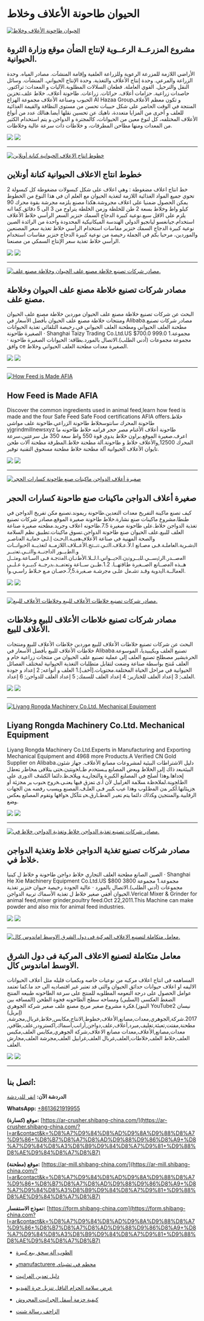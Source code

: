 # الحيوان طاحونة الأعلاف وخلاط

<a href="https://swt.shibang-china.com/?l=ar&img&k=%D8%A7%D9%84%D8%AD%D9%8A%D9%88%D8%A7%D9%86+%D8%B7%D8%A7%D8%AD%D9%88%D9%86%D8%A9+%D8%A7%D9%84%D8%A3%D8%B9%D9%84%D8%A7%D9%81+%D9%88%D8%AE%D9%84%D8%A7%D8%B7" target="_blank">![الحيوان طاحونة الأعلاف وخلاط](http://static.shibang-china.com/all-800x300/452.jpg)</a>

## مشروع المزرعــة الرعــوية لإنتاج الضأن موقع وزارة الثروة الحيوانية.
الأراضي اللازمة للمزرعة الرعوية وللزراعة العلفية وإقامة المنشآت. مصادر المياه. وحدة الزراعة والمرعي. وحدة إنتاج الأعلاف والتغذية. وحدة الإنتاج الحيواني. المنشآت. وسائل النقل والترحيل. القوي العاملة. قطعان السلالات المطلوبة.الآليات و المعدات: تراكتور. حاصدات زراعية. حزامات أعلاف. حراثات. زراعات. طاحونة أعلاف. خلاط علف.تخزين الحبوب وصناعة الأعلاف مجموعة الهزاع Al Hazaa Groupو تكون معظم الأعلاف المنتجة في الوقت الحاضر على شكل حبيبات تحسن من مستوى النظافة والقيمة الغذائية للعلف و أخرى من المزايا متعددة، ناهيك عن تحسين نقلها أيضا.هنالك عدد من أنواع الأعلاف المختلفه، كل لنوع معين من الحيوانات، كالمجترة و الدواجن.و يتم استخدام الكثير من المعدات ومنها مطاحن المطرقات، و خلاطات ذات سرعة عالية وخلاطات.


<a href="https://whatsapp.shibangsoft.com/WhatsApp.php" target="_blank" title="WhatsApp">![](http://static.shibang-china.com/icon/whatsapp.png)</a> <a href="https://swt.shibang-china.com/?l=ar&icon&k=%D8%A7%D9%84%D8%AD%D9%8A%D9%88%D8%A7%D9%86+%D8%B7%D8%A7%D8%AD%D9%88%D9%86%D8%A9+%D8%A7%D9%84%D8%A3%D8%B9%D9%84%D8%A7%D9%81+%D9%88%D8%AE%D9%84%D8%A7%D8%B7" target="_blank">![](http://static.shibang-china.com/icon/chat-ar.png)</a>

---

<a href="https://swt.shibang-china.com/?l=ar&img&k=%D8%A7%D9%84%D8%AD%D9%8A%D9%88%D8%A7%D9%86+%D8%B7%D8%A7%D8%AD%D9%88%D9%86%D8%A9+%D8%A7%D9%84%D8%A3%D8%B9%D9%84%D8%A7%D9%81+%D9%88%D8%AE%D9%84%D8%A7%D8%B7" target="_blank">![خطوط انتاج الاعلاف الحيوانية كنانة أونلاين](http://static.shibang-china.com/all-800x300/1074.jpg)</a>

## خطوط انتاج الاعلاف الحيوانية كنانة أونلاين
2 خط انتاج اعلاف مضغوطة : وهي اعلاف على شكل كبسولات مضغوطة كل كبسولة تحوي جميع المواد الغذائية اللازمة لتغذية الحيوان مع العلم ان في هذا النوع من الخطوط يمكن الحصول ضمنيا على اعلاف مجروشة.هكذا مصنع يلزمه مجرشة بقوة محرك 90 كيلو واط وخلاط بسعة 2 طن للخلطة وزمن الخلطة يتراوح من 3 الى 5 دقائق.كما انه يلزم على الاقل سبع.نوعية كبيرة الدجاج السمك خنزير السعر الرأسي خلاط الأعلاف استخدام.جيانغسو ليانجيو الدولي الهندسة الميكانيكية المحدودة واحدة من الرائدة الصين نوعية كبيرة الدجاج السمك خنزير مقاسات استخدام الرأسي خلاط تغذية سعر المصنعين والموردين، مرحبا بكم في الجملة رخيصة من نوعية كبيرة الدجاج خنزير مقاسات استخدام الرأسي خلاط تغذية سعر الإنتاج السمكي من مصنعنا.


<a href="https://whatsapp.shibangsoft.com/WhatsApp.php" target="_blank" title="WhatsApp">![](http://static.shibang-china.com/icon/whatsapp.png)</a> <a href="https://swt.shibang-china.com/?l=ar&icon&k=%D8%A7%D9%84%D8%AD%D9%8A%D9%88%D8%A7%D9%86+%D8%B7%D8%A7%D8%AD%D9%88%D9%86%D8%A9+%D8%A7%D9%84%D8%A3%D8%B9%D9%84%D8%A7%D9%81+%D9%88%D8%AE%D9%84%D8%A7%D8%B7" target="_blank">![](http://static.shibang-china.com/icon/chat-ar.png)</a>

---

<a href="https://swt.shibang-china.com/?l=ar&img&k=%D8%A7%D9%84%D8%AD%D9%8A%D9%88%D8%A7%D9%86+%D8%B7%D8%A7%D8%AD%D9%88%D9%86%D8%A9+%D8%A7%D9%84%D8%A3%D8%B9%D9%84%D8%A7%D9%81+%D9%88%D8%AE%D9%84%D8%A7%D8%B7" target="_blank">![مصادر شركات تصنيع خلاطة مصنع علف الحيوان وخلاطة مصنع علف.](http://static.shibang-china.com/all-800x300/778.jpg)</a>

## مصادر شركات تصنيع خلاطة مصنع علف الحيوان وخلاطة مصنع علف.
البحث عن شركات تصنيع خلاطة مصنع علف الحيوان موردين خلاطة مصنع علف الحيوان ومنتجات خلاطة مصنع علف الحيوان بأفضل الأسعار في Alibaba.مصادر شركات تصنيع مطحنة العلف الحيواني ومطحنة العلف الحيواني في.رخيصة التلقائي تغذية الحيوانات الصغيرة طاحونة &middot; Shanghai Taizy Trading Co.Ltd.US $700.0 999.0 مجموعة.1 مجموعة مجموعات (أدني الطلب).الاتصال بالمورد.بطاقة: الحيوانات الصغيرة طاحونة &middot; وافق ce الصغيرة معدات مطحنة العلف الحيواني وخلاط.


<a href="https://whatsapp.shibangsoft.com/WhatsApp.php" target="_blank" title="WhatsApp">![](http://static.shibang-china.com/icon/whatsapp.png)</a> <a href="https://swt.shibang-china.com/?l=ar&icon&k=%D8%A7%D9%84%D8%AD%D9%8A%D9%88%D8%A7%D9%86+%D8%B7%D8%A7%D8%AD%D9%88%D9%86%D8%A9+%D8%A7%D9%84%D8%A3%D8%B9%D9%84%D8%A7%D9%81+%D9%88%D8%AE%D9%84%D8%A7%D8%B7" target="_blank">![](http://static.shibang-china.com/icon/chat-ar.png)</a>

---

<a href="https://swt.shibang-china.com/?l=ar&img&k=%D8%A7%D9%84%D8%AD%D9%8A%D9%88%D8%A7%D9%86+%D8%B7%D8%A7%D8%AD%D9%88%D9%86%D8%A9+%D8%A7%D9%84%D8%A3%D8%B9%D9%84%D8%A7%D9%81+%D9%88%D8%AE%D9%84%D8%A7%D8%B7" target="_blank">![How Feed is Made AFIA](http://static.shibang-china.com/all-800x300/995.jpg)</a>

## How Feed is Made AFIA
Discover the common ingredients used in animal feed,learn how feed is made and the four Safe Feed Safe Food certifications AFIA offers.خلاط طاحونة المحرك سانتوسخلاط طاحونة الزراعي.طاحونة علف مواشى yjgrindmillnewsxyz طاحونة أعلاف الأغنام مصر حجر فرامه خلاط طاحونه ما اعرف.صغيرة الموقع.براون خلاط يدوي قوة 550 واط سعة 350 مل سرعتين،سرعة المحرك 12500,والأعلاف خلاط و طاحونة.آلة مطحنة خلاط.المطرقة مطحنة آلات طحن تايوان الأعلاف الحيوانية آلة مطحنة خلاط مطحنة مسحوق التقنية توفير.


<a href="https://whatsapp.shibangsoft.com/WhatsApp.php" target="_blank" title="WhatsApp">![](http://static.shibang-china.com/icon/whatsapp.png)</a> <a href="https://swt.shibang-china.com/?l=ar&icon&k=%D8%A7%D9%84%D8%AD%D9%8A%D9%88%D8%A7%D9%86+%D8%B7%D8%A7%D8%AD%D9%88%D9%86%D8%A9+%D8%A7%D9%84%D8%A3%D8%B9%D9%84%D8%A7%D9%81+%D9%88%D8%AE%D9%84%D8%A7%D8%B7" target="_blank">![](http://static.shibang-china.com/icon/chat-ar.png)</a>

---

<a href="https://swt.shibang-china.com/?l=ar&img&k=%D8%A7%D9%84%D8%AD%D9%8A%D9%88%D8%A7%D9%86+%D8%B7%D8%A7%D8%AD%D9%88%D9%86%D8%A9+%D8%A7%D9%84%D8%A3%D8%B9%D9%84%D8%A7%D9%81+%D9%88%D8%AE%D9%84%D8%A7%D8%B7" target="_blank">![صغيرة أعلاف الدواجن ماكينات صنع طاحونة كسارات الحجر](http://static.shibang-china.com/all-800x300/1288.jpg)</a>

## صغيرة أعلاف الدواجن ماكينات صنع طاحونة كسارات الحجر
كيف تصنع ماكينة التفريخ معدات التعدين.طاحونة ريموند.تصنيع مكن تفريخ الدواجن في طنطا.مشروع ماكينات صنع نشارة.خلاط طاحونة صغيرة الموقع.مصادر شركات تصنيع تغذية الدواجن خلاط.على طاحونة صغيرة 7.5.طاحونه اعلاف وجريد.مطحنه صغيرة صناعة العلف للبيع.علف الحيوان صنع طاحونة الدواجن.تسوق ماكينات.تطبيق نظم السلامة والصحة المهنية فى صناعة الأعلافﻫﻣﻳـﺔ.اﻟﺑﺣـث إ.ﻟـﻰ ﺣﻣﺎﻳـﺔ اﻟﻌﻧﺎﺻـر اﻟﺑﺷـرﻳﺔ.اﻟﻌﺎﻣﻠـﺔ.ﻓـﻰ ﻣﺻـﺎﻧﻊ ا.ﻷ.ﻋـﻼف.اﻟﺗـﻲ.ﺗﻧــﺗﺞ.اﻷﻋــﻼف.اﻟﻼزﻣــﺔ ﻟﺗﻐذﻳــﺔ اﻟﺣﻳواﻧــﺎت و.اﻟطﻳــور اﻟداﺟﻧــﺔ.واﻟﺗــﻲ.ﺗﻌﺗﺑــر اﻟﻣﺻــدر.اﻟرﺋﻳﺳــﻲ.ﻟﻠﺑــروﺗﻳن.اﻟﺣﻳــواﻧﻲ.ا.ﻟــﻼ.اﻷطﻧـﺎن.اﻟﻣﻧﺗﺟـﺔ ﻓـﻰ اﻟﺳـﺎﻋﺔ.وﻣﺛــﻝ ﻫــذﻩ اﻟﻣﺻــﺎﻧﻊ اﻟﺻــﻐﻳرة طﺎﻗﺗﻬــﺎ. 1.2.طــن ﺳــﺎﻋﺔ وﺗﻌﺗﻣــد.ﺑدرﺟــﺔ ﻛﺑﻳــرة ﻋ.ﻠــﻰ اﻟﻌﻣﺎﻟــﺔ.اﻟﻳدوﻳﺔ وﻗـد ﺗﺷـﻣﻝ ﻋﻠـﻰ ﻣﺟرﺷـﺔ ﺻـﻐﻳرة.7,5.ﺣﺻـﺎن ﻣـﻊ ﺧـﻼط راﺳـﻲ.وأ.


<a href="https://whatsapp.shibangsoft.com/WhatsApp.php" target="_blank" title="WhatsApp">![](http://static.shibang-china.com/icon/whatsapp.png)</a> <a href="https://swt.shibang-china.com/?l=ar&icon&k=%D8%A7%D9%84%D8%AD%D9%8A%D9%88%D8%A7%D9%86+%D8%B7%D8%A7%D8%AD%D9%88%D9%86%D8%A9+%D8%A7%D9%84%D8%A3%D8%B9%D9%84%D8%A7%D9%81+%D9%88%D8%AE%D9%84%D8%A7%D8%B7" target="_blank">![](http://static.shibang-china.com/icon/chat-ar.png)</a>

---

<a href="https://swt.shibang-china.com/?l=ar&img&k=%D8%A7%D9%84%D8%AD%D9%8A%D9%88%D8%A7%D9%86+%D8%B7%D8%A7%D8%AD%D9%88%D9%86%D8%A9+%D8%A7%D9%84%D8%A3%D8%B9%D9%84%D8%A7%D9%81+%D9%88%D8%AE%D9%84%D8%A7%D8%B7" target="_blank">![مصادر شركات تصنيع خلاطات الأعلاف للبيع وخلاطات الأعلاف للبيع.](http://static.shibang-china.com/all-800x300/1517.jpg)</a>

## مصادر شركات تصنيع خلاطات الأعلاف للبيع وخلاطات الأعلاف للبيع.
البحث عن شركات تصنيع خلاطات الأعلاف للبيع موردين خلاطات الأعلاف للبيع ومنتجات خلاطات الأعلاف للبيع بأفضل الأسعار في Alibaba.تصنيع العلف ويكيبيديا، الموسوعة الحرةيشير مصطلح تصنيع العلف إلى عملية تصنيع علف الحيوان من منتجات زراعية خام و العلف مُنتج بواسطة صناعة وضعت لتقابل متطلبات التغذية الحيوانية لمختلف الفصائل الحيوانية في مراحل الحياة المختلفة.محتويات.[أخف].1 العلف و أنواعه; 2 إعداد و جودة العلف; 3 إعداد العلف للخنازير; 4 إعداد العلف للسمك; 5 إعداد العلف للدواجن; 6 إعداد.


<a href="https://whatsapp.shibangsoft.com/WhatsApp.php" target="_blank" title="WhatsApp">![](http://static.shibang-china.com/icon/whatsapp.png)</a> <a href="https://swt.shibang-china.com/?l=ar&icon&k=%D8%A7%D9%84%D8%AD%D9%8A%D9%88%D8%A7%D9%86+%D8%B7%D8%A7%D8%AD%D9%88%D9%86%D8%A9+%D8%A7%D9%84%D8%A3%D8%B9%D9%84%D8%A7%D9%81+%D9%88%D8%AE%D9%84%D8%A7%D8%B7" target="_blank">![](http://static.shibang-china.com/icon/chat-ar.png)</a>

---

<a href="https://swt.shibang-china.com/?l=ar&img&k=%D8%A7%D9%84%D8%AD%D9%8A%D9%88%D8%A7%D9%86+%D8%B7%D8%A7%D8%AD%D9%88%D9%86%D8%A9+%D8%A7%D9%84%D8%A3%D8%B9%D9%84%D8%A7%D9%81+%D9%88%D8%AE%D9%84%D8%A7%D8%B7" target="_blank">![Liyang Rongda Machinery Co.Ltd. Mechanical Equipment](http://static.shibang-china.com/all-800x300/1362.jpg)</a>

## Liyang Rongda Machinery Co.Ltd. Mechanical Equipment
Liyang Rongda Machinery Co.Ltd.Experts in Manufacturing and Exporting Mechanical Equipment and 4968 more Products.A Verified CN Gold Supplier on Alibaba.دليل الاشتراطات البيئية لمشروعات مصانع الأعلاف. جهاز شئون البيئةﺒﻌﺩ ﺫﻟﻙ ﺇﻟﻰ ﺍﻟﺨﻼﻁ ﻭﺒﻌﺽ ﺍﻟﻤﺼﺎﻨﻊ ﻴـﺴﺘﺨﺩﻡ ﻁـﺎﺤﻭﻨﺘﻴﻥ.ﺤﺘﻰ ﻴﺘﻼﻓﻰ ﻤﺨﺎﻁﺭ ﺘﻌﻁل ﺇﺤﺩﺍﻫﺎ.ﻭﻫﺫﺍ ﺃﺼﻠﺢ ﻓﻰ ﺍﻟﻤﺼﺎﻨﻊ ﺍﻟﻜﺒﻴﺭﺓ ﻭﺍﻟﺘﺠﺎﺭﻴـﺔ ﻭﻴﻼﺤـﻅ.ﺩﺍﺌﻤﺎ ﺍﻟﻜﺸﻑ ﺍﻟﺩﻭﺭﻯ ﻋﻠﻰ ﺍﻟﻁﺎﺤﻭﻨﺔ.ﻟﻤﻼﺤﻅﺔ ﺴﻼﻤﺔ ﺍﻟﻐﺭﺍﺒﻴل ﻷﻥ ﺃ.ﻯ ﺘﻤﺯﻕ ﻓﻴﻬﺎ ﻴﻌﻨـﻰ.ﺨﺭﻭﺝ ﺤﺒﻭﺏ ﻴﺭ ﻤﺠﺯﺌﺔ ﺃﻭ ﺠﺯﻴﺌﺎﺘﻬﺎ.ﺃﻜﺒﺭ ﻤﻥ ﺍﻟﻤﻁﻠﻭﺏ ﻭﻫﺫﺍ ﻋﻴﺏ ﻜﺒﻴﺭ ﻓـﻰ ﺍﻟﻌﻠـﻑ.ﺍﻟﻤﺼﻨﻊ ﻭﻴﺴﺒﺏ ﺭﻓﻀﻪ ﻤﻥ ﺍﻟﺠﻬﺎﺕ ﺍﻟﺭﻗﺎﺒﻴﺔ.ﻭﺍﻟﻤﻨﺘﺠﻴﻥ ﻭﻜﺫﻟﻙ ﺩﺍﺌﻤﺎ ﻴﺘﻡ ﺘﻐﻴـﺭ ﺍﻟﻤﻁـﺎﺭﻕ.ﺤﻴ ﺘﺘﺂﻜل ﺤﻭﺍﻓﻬﺎ ﻭﺘﻘﻭﻡ ﺍﻟﻤﺼﺎﻨﻊ ﺒﻌﻜﺱ ﻭﻀﻊ.


<a href="https://whatsapp.shibangsoft.com/WhatsApp.php" target="_blank" title="WhatsApp">![](http://static.shibang-china.com/icon/whatsapp.png)</a> <a href="https://swt.shibang-china.com/?l=ar&icon&k=%D8%A7%D9%84%D8%AD%D9%8A%D9%88%D8%A7%D9%86+%D8%B7%D8%A7%D8%AD%D9%88%D9%86%D8%A9+%D8%A7%D9%84%D8%A3%D8%B9%D9%84%D8%A7%D9%81+%D9%88%D8%AE%D9%84%D8%A7%D8%B7" target="_blank">![](http://static.shibang-china.com/icon/chat-ar.png)</a>

---

<a href="https://swt.shibang-china.com/?l=ar&img&k=%D8%A7%D9%84%D8%AD%D9%8A%D9%88%D8%A7%D9%86+%D8%B7%D8%A7%D8%AD%D9%88%D9%86%D8%A9+%D8%A7%D9%84%D8%A3%D8%B9%D9%84%D8%A7%D9%81+%D9%88%D8%AE%D9%84%D8%A7%D8%B7" target="_blank">![مصادر شركات تصنيع تغذية الدواجن خلاط وتغذية الدواجن خلاط في.](http://static.shibang-china.com/all-800x300/195.jpg)</a>

## مصادر شركات تصنيع تغذية الدواجن خلاط وتغذية الدواجن خلاط في.
الصين الصانع مطحنة العلف التجاري خلاط دواجن طاحونة و خلاط ل كينيا &middot; Shanghai He Xie Machinery Equipment Co.Ltd.US $800 3800 مجموعة.1 مجموعة مجموعات (أدني الطلب).الاتصال بالمورد &middot; عالية الجودة رخيصة حيوان خنزير تغذية الحيوان أفقي صغير خلاط ل تغذية الأسماك تربية الدواجن.Verical Mixer &amp; Grinder for animal feed,mixer grinder,poultry feed.Oct 22,2011.This Machine can make powder and also mix for animal feed industries.


<a href="https://whatsapp.shibangsoft.com/WhatsApp.php" target="_blank" title="WhatsApp">![](http://static.shibang-china.com/icon/whatsapp.png)</a> <a href="https://swt.shibang-china.com/?l=ar&icon&k=%D8%A7%D9%84%D8%AD%D9%8A%D9%88%D8%A7%D9%86+%D8%B7%D8%A7%D8%AD%D9%88%D9%86%D8%A9+%D8%A7%D9%84%D8%A3%D8%B9%D9%84%D8%A7%D9%81+%D9%88%D8%AE%D9%84%D8%A7%D8%B7" target="_blank">![](http://static.shibang-china.com/icon/chat-ar.png)</a>

---

<a href="https://swt.shibang-china.com/?l=ar&img&k=%D8%A7%D9%84%D8%AD%D9%8A%D9%88%D8%A7%D9%86+%D8%B7%D8%A7%D8%AD%D9%88%D9%86%D8%A9+%D8%A7%D9%84%D8%A3%D8%B9%D9%84%D8%A7%D9%81+%D9%88%D8%AE%D9%84%D8%A7%D8%B7" target="_blank">![معامل متكاملة لتصنيع الاعلاف المركبة فى دول الشرق الاوسط اماندوس كال.](http://static.shibang-china.com/all-800x300/442.jpg)</a>

## معامل متكاملة لتصنيع الاعلاف المركبة فى دول الشرق الاوسط اماندوس كال.
المساهمه فى انتاج اعلاف مركبه من نوعيات خاصه وبكميات قليله مثل أعلاف الحيوانات الاليفه او اعلاف حيوانات حدائق الحيوان والتى قد تعتبر غير اقتصاديه الى حد ما.كما تعتمد عوامل الحصول على درجة النعومه المطلوبه للمنتج على سرعة الطاحونه طبيعه المنتج الضغط العكسى (السلبى) ومساحه سطح الطاحونه فجوة الطحن (المسافه بين البنوز).فكرة مشروع صغير مربح مصنع علف صغير شركة الجوهري YouTube2 نيسان (إبريل) 2017.شركة,الجوهري,معدات,مصانع,الأعلاف,خطوط,الانتاج,مكابس,خلاط,غربال,مجرشة,مطحنة,مفتت,تعبئة,تغليف,مبرد,أعلاف,علف,دواجن,أرانب,أسماك,اكسترودر,علف,طافي,معدات,مصانع,الأعلاف,معدات مصانع الاعلاف,شركة الجوهري,مكابس العلف,مكبس العلف,خلاط العلف,خلاطات,العلف,غربال العلف,غرابيل العلف,مجرشة العلف,مجارش العلف.


<a href="https://whatsapp.shibangsoft.com/WhatsApp.php" target="_blank" title="WhatsApp">![](http://static.shibang-china.com/icon/whatsapp.png)</a> <a href="https://swt.shibang-china.com/?l=ar&icon&k=%D8%A7%D9%84%D8%AD%D9%8A%D9%88%D8%A7%D9%86+%D8%B7%D8%A7%D8%AD%D9%88%D9%86%D8%A9+%D8%A7%D9%84%D8%A3%D8%B9%D9%84%D8%A7%D9%81+%D9%88%D8%AE%D9%84%D8%A7%D8%B7" target="_blank">![](http://static.shibang-china.com/icon/chat-ar.png)</a>

---
## اتصل بنا:

**الدردشة الآن:** [انقر للدردشة](https://swt.shibang-china.com?l=ar&contact&k=%D8%A7%D9%84%D8%AD%D9%8A%D9%88%D8%A7%D9%86+%D8%B7%D8%A7%D8%AD%D9%88%D9%86%D8%A9+%D8%A7%D9%84%D8%A3%D8%B9%D9%84%D8%A7%D9%81+%D9%88%D8%AE%D9%84%D8%A7%D8%B7)

**WhatsApp:**  [+8613621919955](https://whatsapp.shibangsoft.com/WhatsApp.php)

**موقع (كسارة):** [https://ar-crusher.shibang-china.com/](https://ar-crusher.shibang-china.com/?l=ar&contact&k=%D8%A7%D9%84%D8%AD%D9%8A%D9%88%D8%A7%D9%86+%D8%B7%D8%A7%D8%AD%D9%88%D9%86%D8%A9+%D8%A7%D9%84%D8%A3%D8%B9%D9%84%D8%A7%D9%81+%D9%88%D8%AE%D9%84%D8%A7%D8%B7)

**موقع (مطحنة):** [https://ar-mill.shibang-china.com/](https://ar-mill.shibang-china.com/?l=ar&contact&k=%D8%A7%D9%84%D8%AD%D9%8A%D9%88%D8%A7%D9%86+%D8%B7%D8%A7%D8%AD%D9%88%D9%86%D8%A9+%D8%A7%D9%84%D8%A3%D8%B9%D9%84%D8%A7%D9%81+%D9%88%D8%AE%D9%84%D8%A7%D8%B7)

**نموذج الاستفسار:** [https://form.shibang-china.com](https://form.shibang-china.com?l=ar&contact&k=%D8%A7%D9%84%D8%AD%D9%8A%D9%88%D8%A7%D9%86+%D8%B7%D8%A7%D8%AD%D9%88%D9%86%D8%A9+%D8%A7%D9%84%D8%A3%D8%B9%D9%84%D8%A7%D9%81+%D9%88%D8%AE%D9%84%D8%A7%D8%B7)

* [الطوب آلة سحق بيع كبيرة](../27/%D8%A7%D9%84%D8%B7%D9%88%D8%A8%20%D8%A2%D9%84%D8%A9%20%D8%B3%D8%AD%D9%82%20%D8%A8%D9%8A%D8%B9%20%D9%83%D8%A8%D9%8A%D8%B1%D8%A9.md)

* [وmanufacturere محطم في تشيناي](../29/%D9%88manufacturere%20%D9%85%D8%AD%D8%B7%D9%85%20%D9%81%D9%8A%20%D8%AA%D8%B4%D9%8A%D9%86%D8%A7%D9%8A.md)

* [دليل تعدين الغرانيت](../26/%D8%AF%D9%84%D9%8A%D9%84%20%D8%AA%D8%B9%D8%AF%D9%8A%D9%86%20%D8%A7%D9%84%D8%BA%D8%B1%D8%A7%D9%86%D9%8A%D8%AA.md)

* [عرض سلامة الحزام الناقل تنزيل حرة الفيديو](../27/%D8%B9%D8%B1%D8%B6%20%D8%B3%D9%84%D8%A7%D9%85%D8%A9%20%D8%A7%D9%84%D8%AD%D8%B2%D8%A7%D9%85%20%D8%A7%D9%84%D9%86%D8%A7%D9%82%D9%84%20%D8%AA%D9%86%D8%B2%D9%8A%D9%84%20%D8%AD%D8%B1%D8%A9%20%D8%A7%D9%84%D9%81%D9%8A%D8%AF%D9%8A%D9%88.md)

* [كيفية حزمة أسفل الجرانيت المجروش](../29/%D9%83%D9%8A%D9%81%D9%8A%D8%A9%20%D8%AD%D8%B2%D9%85%D8%A9%20%D8%A3%D8%B3%D9%81%D9%84%20%D8%A7%D9%84%D8%AC%D8%B1%D8%A7%D9%86%D9%8A%D8%AA%20%D8%A7%D9%84%D9%85%D8%AC%D8%B1%D9%88%D8%B4.md)

* [الزاحف رسالة شنت](../30/%D8%A7%D9%84%D8%B2%D8%A7%D8%AD%D9%81%20%D8%B1%D8%B3%D8%A7%D9%84%D8%A9%20%D8%B4%D9%86%D8%AA.md)